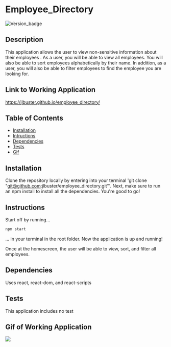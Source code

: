 # Employee_Directory

![Version_badge](https://img.shields.io/badge/Version-1.0.0-blue)

## Description 

This application allows the user to view non-sensitive information about their employees . As a user, you will be able to view all employees. You will also be able to sort employees alphabetically by their name. In addition, as a user, you will also be able to filter employees to find the employee you are looking for.

## Link to Working Application

https://jlbuster.github.io/employee_directory/

## Table of Contents
* [Installation](#installation)
* [Intructions](#instructions)
* [Dependencies](#dependencies)
* [Tests](#tests)
* [Gif](#gif_of_working_application)

## Installation

Clone the repository locally by entering into your terminal 'git clone "git@github.com:jlbuster/employee_directory.git"'. Next, make sure to run an npm install to install all the dependencies. You're good to go!

## Instructions

Start off by running...
```javascript
npm start
```
... in your terminal in the root folder. Now the application is up and running!

Once at the homescreen, the user will be able to view, sort, and filter all employees.

## Dependencies

Uses react, react-dom, and react-scripts

## Tests

This application includes no test

## Gif of Working Application

![](/gif/employe_gif.gif)
